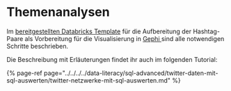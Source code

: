 # Themenanalysen

Im [bereitgestellten Databricks Template](https://winf-hsos.github.io/databricks-notebooks/big-data-analytics/Hashtag%20Paare%20f%C3%BCr%20Gephi%20exportieren.html) für die Aufbereitung der Hashtag-Paare als Vorbereitung für die Visualisierung in [Gephi ](https://gephi.org/)sind alle notwendigen Schritte beschrieben.

Die Beschreibung mit Erläuterungen findet ihr auch im folgenden Tutorial:

{% page-ref page="../../../../data-literacy/sql-advanced/twitter-daten-mit-sql-auswerten/twitter-netzwerke-mit-sql-auswerten.md" %}

